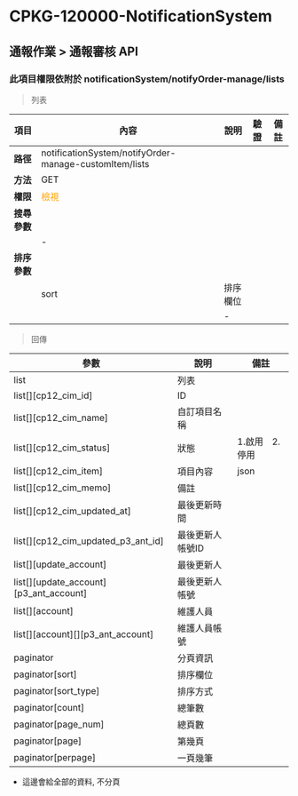 # CPKG-120000-NotificationSystem

## 通報作業 > 通報審核 API

### 此項目權限依附於 notificationSystem/notifyOrder-manage/lists

> 列表

| 項目                      | 內容                             | 說明                   | 驗證                  | 備註         |
|--------------------------|----------------------------------|-----------------------|-----------------------|----------------|
| <b>路徑</b>               | notificationSystem/notifyOrder-manage-customItem/lists                 |                       |                       |                |
| <b>方法</b>               | GET                              |                       |                       |                |
| <b>權限</b>               | <font color="orange">檢視</font> |                       |                       |                |
| <b>搜尋參數</b>           |                                  |                       |                       |                |
|                          | -              |                |           |               |
| <b>排序參數</b>           |                                  |                       |                       |                |
|                          | sort                             | 排序欄位               |                       |                |
|                          |                                  | -             |               |                |

> 回傳

| 參數                                         | 說明                           | 備註                            |
|----------------------------------------------|--------------------------------|--------------------------------|
| list                                         | 列表                            |                                |
| list[][cp12_cim_id]               | ID                            |                                |
| list[][cp12_cim_name]               | 自訂項目名稱                            |                                |
| list[][cp12_cim_status]               | 狀態                            | 1.啟用　2.停用                               |
| list[][cp12_cim_item]               | 項目內容                            | json                               |
| list[][cp12_cim_memo]               | 備註                            |                                |
| list[][cp12_cim_updated_at]               | 最後更新時間                            |                                |
| list[][cp12_cim_updated_p3_ant_id]      | 最後更新人帳號ID                            |                                |
| list[][update_account]      | 最後更新人                            |                                |
| list[][update_account][p3_ant_account]      | 最後更新人帳號                            |                                |
| list[][account]      | 維護人員                            |                                |
| list[][account][][p3_ant_account]      | 維護人員帳號                            |                                |
| paginator                                    | 分頁資訊                        |                                |
| paginator[sort]                              | 排序欄位                        |                                |
| paginator[sort_type]                         | 排序方式                        |                                |
| paginator[count]                             | 總筆數                          |                                |
| paginator[page_num]                          | 總頁數                          |                                |
| paginator[page]                              | 第幾頁                          |                                |
| paginator[perpage]                           | 一頁幾筆                        |                                |

- 這邊會給全部的資料, 不分頁
